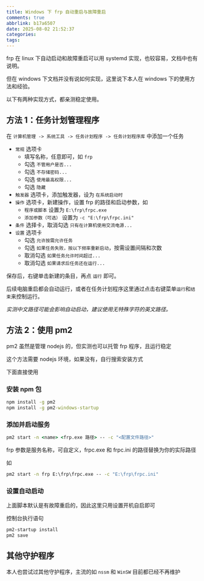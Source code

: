 ```yaml
---
title: Windows 下 frp 自动重启与故障重启
comments: true
abbrlink: b17a6507
date: 2025-08-02 21:52:37
categories:
tags:
---
```


frp 在 linux 下自动启动和故障重启可以用 systemd 实现，也较容易，文档中也有说明。

但在 windows 下文档并没有说如何实现，这里说下本人在 windows 下的使用方法和经验。

以下有两种实现方式，都亲测稳定使用。

<!--more-->

## 方法 1：任务计划管理程序

在 `计算机管理 -> 系统工具 -> 任务计划程序 -> 任务计划程序库` 中添加一个任务

- `常规` 选项卡
  - 填写名称，任意即可，如 `frp`
  - 勾选 `不管用户是否...`
  - 勾选 `不存储密码...`
  - 勾选 `使用最高权限...`
  - 勾选 `隐藏`
- `触发器` 选项卡，添加触发器，设为 `在系统启动时`
- `操作` 选项卡，新建操作，设置 frp 的路径和启动参数，如
  - `程序或脚本` 设置为 `E:\frp\frpc.exe`
  - `添加参数（可选）` 设置为 `-c "E:\frp\frpc.ini"`
- `条件` 选择卡，取消勾选 `只有在计算机使用交流电源...`
- `设置` 选项卡
  - 勾选 `允许按需允许任务`
  - 勾选 `如果任务失败，按以下频率重新启动`，按需设置间隔和次数
  - 取消勾选 `如果任务允许时间超过...`
  - 取消勾选 `如果请求后任务还在运行...`

保存后，右键单击新建的条目，再点 `运行` 即可。

后续电脑重启都会自动运行，或者在任务计划程序这里通过点击右键菜单`运行`和`结束`来控制运行。

_实测中文路径可能会影响自动启动，建议使用无特殊字符的英文路径。_

## 方法 2：使用 pm2

pm2 虽然是管理 nodejs 的，但实测也可以托管 frp 程序，且运行稳定

这个方法需要 nodejs 环境，如果没有，自行搜索安装方式

下面直接使用

### 安装 npm 包

```bat
npm install -g pm2
npm install -g pm2-windows-startup
```

### 添加并启动服务

```bat
pm2 start -n <name> <frp.exe 路径> -- -c "<配置文件路径>"
```

frp 参数是服务名称，可自定义，frpc.exe 和 frpc.ini 的路径替换为你的实际路径

如

```bat
pm2 start -n frp E:\frp\frpc.exe -- -c "E:\frp\frpc.ini"
```

### 设置自动启动

上面脚本默认是有故障重启的，因此这里只用设置开机自启即可

控制台执行语句

```bat
pm2-startup install
pm2 save
```

## 其他守护程序

本人也尝试过其他守护程序，主流的如 `nssm` 和 `WinSW` 目前都已经不再维护

